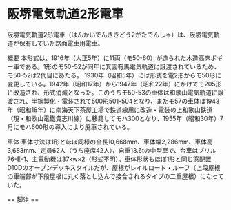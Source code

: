 # 阪堺電気軌道2形電車

阪堺電気軌道2形電車（はんかいでんききどう2がたでんしゃ）は、阪堺電気軌道が保有していた路面電車用電車。

概要
本形式は、1916年（大正5年）に11両（モ50-60）が造られた木造高床ボギー車である。1形のモ50-52が同年に箕面有馬電気軌道に譲渡されているため、モ50-52は2代目にあたる。
1930年（昭和5年）には形式を電2形からモ50形に変更している。1942年（昭和17年）から1947年（昭和22年）にかけてモ205形に改造され、形式消滅となった。このうちモ50-53の車体は和歌山電気軌道に譲渡され、半鋼製化・電装されて500形501-504となり、またモ57の車体は1943年（昭和18年）に南海天下茶屋工場で鉄道線用に改造・電装の上和歌山鉄道（現・和歌山電鐵貴志川線）に移籍してモハ300となり、1955年（昭和30年）7月にモハ600形の導入により廃車されている。

車体
車体寸法は1形とほぼ同様の全長10,668mm、車体幅2,286mm、車体高3,683mm、定員62人（うち座席42人）、自重13.6tの中型車で、台車はブリル76-E-1、主電動機は37kw×2（形式不明）。車体形状もほぼ1形と同じ窓配置D10Dのオープンデッキスタイルだが、屋根がレイルロード・ルーフ（上段屋根の車端部が下段屋根に丸く落とし込んで接合されるタイプの二重屋根）になっていた。


== 脚注 ==
